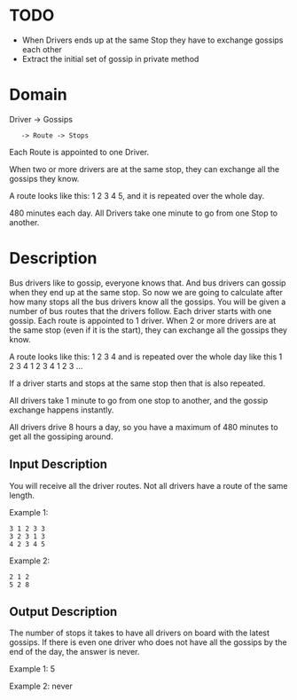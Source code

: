 # TODO

- When Drivers ends up at the same Stop they have to exchange gossips each other
- Extract the initial set of gossip in private method

# Domain

Driver -> Gossips

       -> Route -> Stops

Each Route is appointed to one Driver.

When two or more drivers are at the same stop, they can exchange all the gossips they know.

A route looks like this: 1 2 3 4 5, and it is repeated over the whole day.

480 minutes each day. All Drivers take one minute to go from one Stop to another.

# Description

Bus drivers like to gossip, everyone knows that. And bus drivers can gossip when they end up at the same stop. So now we are going to calculate after how many stops all the bus drivers know all the gossips. You will be given a number of bus routes that the drivers follow. Each driver starts with one gossip. Each route is appointed to 1 driver. When 2 or more drivers are at the same stop (even if it is the start), they can exchange all the gossips they know.

A route looks like this: 1 2 3 4 and is repeated over the whole day like this 1 2 3 4 1 2 3 4 1 2 3 …

If a driver starts and stops at the same stop then that is also repeated.

All drivers take 1 minute to go from one stop to another, and the gossip exchange happens instantly.

All drivers drive 8 hours a day, so you have a maximum of 480 minutes to get all the gossiping around.

## Input Description

You will receive all the driver routes. Not all drivers have a route of the same length.

Example 1:

```
3 1 2 3 3
3 2 3 1 3
4 2 3 4 5
```

Example 2:

```
2 1 2
5 2 8
```

## Output Description

The number of stops it takes to have all drivers on board with the latest gossips. If there is even one driver who does not have all the gossips by the end of the day, the answer is never.

Example 1: 5

Example 2: never